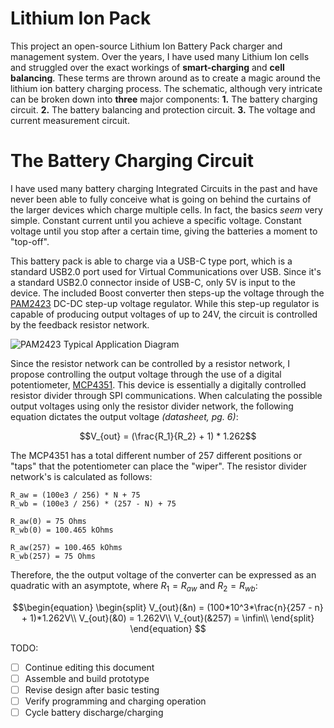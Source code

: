 # Lithium Ion Pack
This project an open-source Lithium Ion Battery Pack charger and management system. Over the years, I have used many Lithium Ion cells and struggled over the exact workings of **smart-charging** and **cell balancing**. These terms are thrown around as to create a magic around the lithium ion battery charging process. The schematic, although very intricate can be broken down into **three** major components:
 **1.**  The battery charging circuit.
 **2.**  The battery balancing and protection circuit.
 **3.**  The voltage and current measurement circuit.

# The Battery Charging Circuit

I have used many battery charging Integrated Circuits in the past and have never been able to fully conceive what is going on behind the curtains of the larger devices which charge multiple cells. In fact, the basics *seem* very simple. Constant current until you achieve a specific voltage. Constant voltage until you stop after a certain time, giving the batteries a moment to "top-off". 

This battery pack is able to charge via a USB-C type port, which is a standard USB2.0 port used for Virtual Communications over USB. Since it's a standard USB2.0 connector inside of USB-C, only 5V is input to the device. The included Boost converter then steps-up the voltage through the [PAM2423](https://www.diodes.com/assets/Datasheets/PAM2421_22_23.pdf) DC-DC step-up voltage regulator. While this step-up regulator is capable of producing output voltages of up to 24V, the circuit is controlled by the feedback resistor network.

![PAM2423 Typical Application Diagram](https://ibb.co/DMn46kj)

Since the resistor network can be controlled by a resistor network, I propose controlling the output voltage through the use of a digital potentiometer, [MCP4351](http://ww1.microchip.com/downloads/en/DeviceDoc/22242A.pdf). This device is essentially a digitally controlled resistor divider through SPI communications. When calculating the possible output voltages using only the resistor divider network, the following equation dictates the output voltage *(datasheet, pg. 6)*:

$$V_{out} = (\frac{R_1}{R_2} + 1) * 1.262$$

The MCP4351 has a total different number of 257 different positions or "taps" that the potentiometer can place the "wiper". The resistor divider network's is calculated as follows:

    R_aw = (100e3 / 256) * N + 75
    R_wb = (100e3 / 256) * (257 - N) + 75
     
    R_aw(0) = 75 Ohms
    R_wb(0) = 100.465 kOhms
     
    R_aw(257) = 100.465 kOhms
    R_wb(257) = 75 Ohms

Therefore, the the output voltage of the converter can be expressed as an quadratic with an asymptote, where $R_1 = R_{aw}$ and $R_2 = R_{wb}$:

$$\begin{equation}
\begin{split}
V_{out}(&n) = (100*10^3*\frac{n}{257 - n} + 1)*1.262V\\
V_{out}(&0) = 1.262V\\
V_{out}(&257) = \infin\\
\end{split}
\end{equation}
$$

TODO:

 - [ ] Continue editing this document
 - [ ] Assemble and build prototype
 - [ ] Revise design after basic testing
 - [ ] Verify programming and charging operation
 - [ ] Cycle battery discharge/charging
